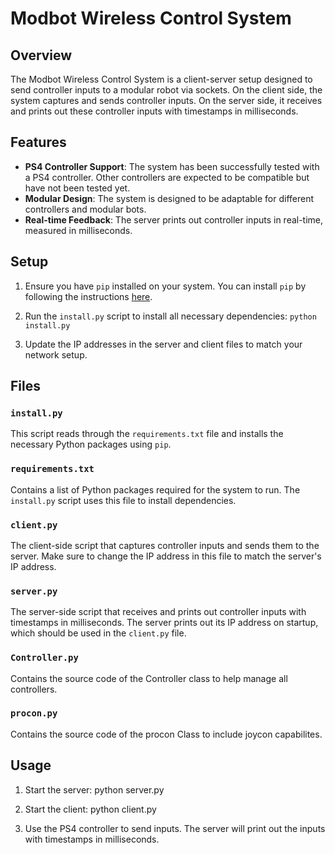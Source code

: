 # Modbot Wireless Control System

## Overview

The Modbot Wireless Control System is a client-server setup designed to send controller inputs to a modular robot via sockets. On the client side, the system captures and sends controller inputs. On the server side, it receives and prints out these controller inputs with timestamps in milliseconds.

## Features

- **PS4 Controller Support**: The system has been successfully tested with a PS4 controller. Other controllers are expected to be compatible but have not been tested yet.
- **Modular Design**: The system is designed to be adaptable for different controllers and modular bots.
- **Real-time Feedback**: The server prints out controller inputs in real-time, measured in milliseconds.

## Setup

1. Ensure you have `pip` installed on your system. You can install `pip` by following the instructions [here](https://pip.pypa.io/en/stable/installation/).

2. Run the `install.py` script to install all necessary dependencies: `python install.py`

3. Update the IP addresses in the server and client files to match your network setup.

## Files

### `install.py`

This script reads through the `requirements.txt` file and installs the necessary Python packages using `pip`.

### `requirements.txt`

Contains a list of Python packages required for the system to run. The `install.py` script uses this file to install dependencies.

### `client.py`

The client-side script that captures controller inputs and sends them to the server. Make sure to change the IP address in this file to match the server's IP address.

### `server.py`

The server-side script that receives and prints out controller inputs with timestamps in milliseconds. The server prints out its IP address on startup, which should be used in the `client.py` file.

### `Controller.py`

Contains the source code of the Controller class to help manage all controllers.

### `procon.py`

Contains the source code of the procon Class to include joycon capabilites.

## Usage

1. Start the server:
   python server.py

2. Start the client:
   python client.py

3. Use the PS4 controller to send inputs. The server will print out the inputs with timestamps in milliseconds.
